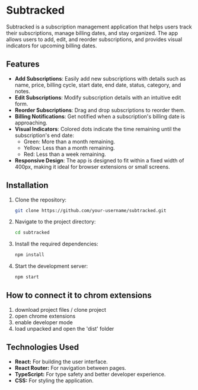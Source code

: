 # Subtracked

Subtracked is a subscription management application that helps users track their subscriptions, manage billing dates, and stay organized. The app allows users to add, edit, and reorder subscriptions, and provides visual indicators for upcoming billing dates.

## Features

- **Add Subscriptions**: Easily add new subscriptions with details such as name, price, billing cycle, start date, end date, status, category, and notes.
- **Edit Subscriptions**: Modify subscription details with an intuitive edit form.
- **Reorder Subscriptions**: Drag and drop subscriptions to reorder them.
- **Billing Notifications**: Get notified when a subscription's billing date is approaching.
- **Visual Indicators**: Colored dots indicate the time remaining until the subscription's end date:
  - Green: More than a month remaining.
  - Yellow: Less than a month remaining.
  - Red: Less than a week remaining.
- **Responsive Design**: The app is designed to fit within a fixed width of 400px, making it ideal for browser extensions or small screens.

## Installation

1. Clone the repository:
   ```bash
   git clone https://github.com/your-username/subtracked.git
2. Navigate to the project directory:
   ```bash
   cd subtracked
3. Install the required dependencies:
   ```bash
   npm install
4. Start the development server:
   ```bash
   npm start

## How to connect it to chrom extensions

1. download project files / clone project
2. open chrome extensions
3. enable developer mode
4. load unpacked and open the 'dist' folder

## Technologies Used
- **React:** For building the user interface.
- **React Router:** For navigation between pages.
- **TypeScript:** For type safety and better developer experience.
- **CSS:** For styling the application.